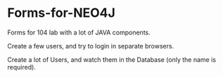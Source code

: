 # Forms-for-NEO4J
Forms for 104 lab with a lot of JAVA components. 

Create a few users, and try to login in separate browsers.

Create a lot of Users, and watch them in the Database (only the name is required).

